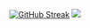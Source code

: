 <!--
**Archit-Patro/Archit-Patro** is a ✨ _special_ ✨ repository because its `README.md` (this file) appears on your GitHub profile.

Here are some ideas to get you started:

- 🔭 I’m currently working on ...
- 🌱 I’m currently learning ...
- 👯 I’m looking to collaborate on ...
- 🤔 I’m looking for help with ...
- 💬 Ask me about ...
- 📫 How to reach me:
-->
[![GitHub Streak](http://github-readme-streak-stats.herokuapp.com?user=Archit-Patro&theme=gotham&hide_border=true&border_radius=0)](https://git.io/streak-stats)
![](https://github-readme-stats.vercel.app/api/top-langs/?username=Archit-Patro&theme=gotham&hide_border=true&include_all_commits=true&count_private=true)
